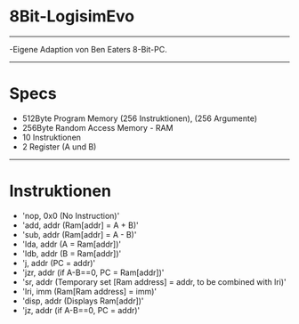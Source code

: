 # 8Bit-LogisimEvo
---
-Eigene Adaption von Ben Eaters 8-Bit-PC.

---
# Specs
- 512Byte Program Memory (256 Instruktionen), (256 Argumente)
- 256Byte Random Access Memory - RAM
- 10 Instruktionen
- 2 Register (A und B)

---
# Instruktionen
- 'nop, 0x0   (No Instruction)'
- 'add, addr  (Ram[addr] = A + B)'
- 'sub, addr  (Ram[addr] = A - B)'
- 'lda, addr  (A = Ram[addr])'
- 'ldb, addr  (B = Ram[addr])'
- 'j,   addr  (PC = addr)'
- 'jzr, addr  (if A-B==0, PC = Ram[addr])'
- 'sr,  addr  (Temporary set [Ram address] = addr, to be combined with lri)'
- 'lri, imm   (Ram[Ram address] = imm)'
- 'disp, addr (Displays Ram[addr])'
- 'jz, addr   (if A-B==0, PC = addr)'
